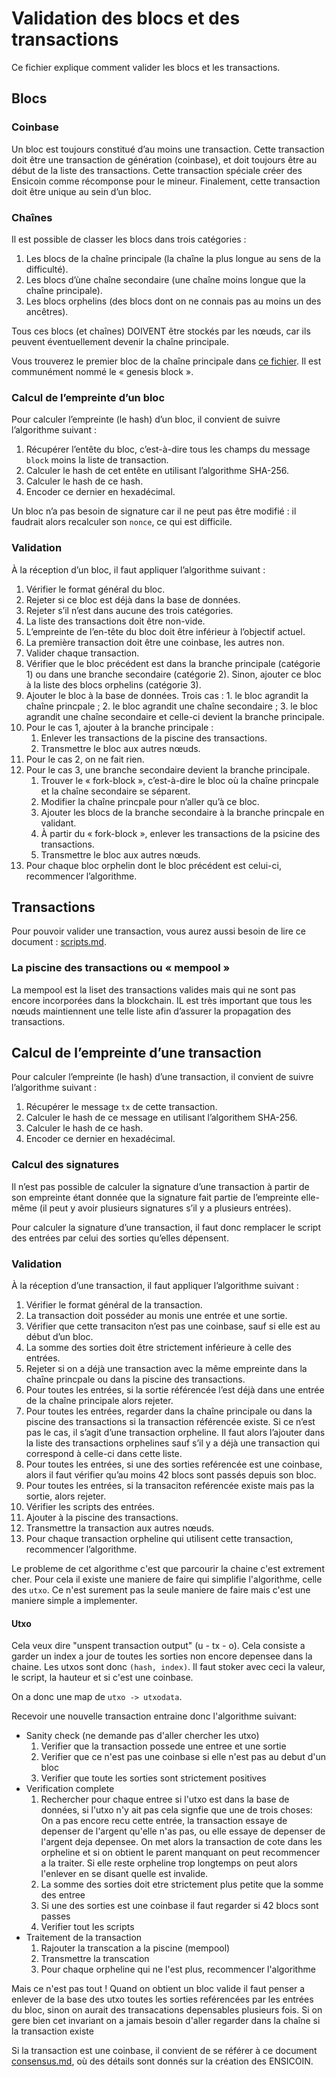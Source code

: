 # Validation des blocs et des transactions

Ce fichier explique comment valider les blocs et les transactions.

## Blocs

### Coinbase

Un bloc est toujours constitué d’au moins une transaction. Cette transaction doit être une transaction de génération (coinbase), et doit toujours être au début de la liste des transactions. Cette transaction spéciale créer des Ensicoin comme récomponse pour le mineur. Finalement, cette transaction doit être unique au sein d’un bloc.

### Chaînes

Il est possible de classer les blocs dans trois catégories :

1. Les blocs de la chaîne principale (la chaîne la plus longue au sens de la difficulté).
2. Les blocs d’ùne chaîne secondaire (une chaîne moins longue que la chaîne principale).
3. Les blocs orphelins (des blocs dont on ne connais pas au moins un des ancêtres).

Tous ces blocs (et chaînes) DOIVENT être stockés par les nœuds, car ils peuvent éventuellement devenir la chaîne principale.

Vous trouverez le premier bloc de la chaîne principale dans [ce fichier](consensus.md). Il est communément nommé le « genesis block ».

### Calcul de l’empreinte d’un bloc

Pour calculer l’empreinte (le hash) d’un bloc, il convient de suivre l’algorithme suivant :

1. Récupérer l’entête du bloc, c’est-à-dire tous les champs du message `block` moins la liste de transaction.
2. Calculer le hash de cet entête en utilisant l’algorithme SHA-256.
3. Calculer le hash de ce hash.
4. Encoder ce dernier en hexadécimal.

Un bloc n’a pas besoin de signature car il ne peut pas être modifié : il faudrait alors recalculer son `nonce`, ce qui est difficile.

### Validation

À la réception d’un bloc, il faut appliquer l’algorithme suivant :

1. Vérifier le format général du bloc.
2. Rejeter si ce bloc est déjà dans la base de données.
3. Rejeter s’il n’est dans aucune des trois catégories.
4. La liste des transactions doit être non-vide.
5. L’empreinte de l’en-tête du bloc doit être inférieur à l’objectif actuel.
6. La première transaction doit être une coinbase, les autres non.
7. Valider chaque transaction.
8. Vérifier que le bloc précédent est dans la branche principale (catégorie 1) ou dans une branche secondaire (catégorie 2). Sinon, ajouter ce bloc à la liste des blocs orphelins (catégorie 3).
9. Ajouter le bloc à la base de données. Trois cas : 1. le bloc agrandit la chaîne princpale ; 2. le bloc agrandit une chaîne secondaire ; 3. le bloc agrandit une chaîne secondaire et celle-ci devient la branche principale.
10. Pour le cas 1, ajouter à la branche principale :
    1. Enlever les transactions de la piscine des transactions.
    2. Transmettre le bloc aux autres nœuds.
11. Pour le cas 2, on ne fait rien.
12. Pour le cas 3, une branche secondaire devient la branche principale.
    1. Trouver le « fork-block », c’est-à-dire le bloc où la chaîne princpale et la chaîne secondaire se séparent.
    2. Modifier la chaîne princpale pour n’aller qu’à ce bloc.
    3. Ajouter les blocs de la branche secondaire à la branche princpale en validant.
    4. À partir du « fork-block », enlever les transactions de la psicine des transactions.
    5. Transmettre le bloc aux autres nœuds.
13. Pour chaque bloc orphelin dont le bloc précédent est celui-ci, recommencer l’algorithme.

## Transactions

Pour pouvoir valider une transaction, vous aurez aussi besoin de lire ce document : [scripts.md](scripts.md).

### La piscine des transactions ou « mempool »

La mempool est la liset des transactions valides mais qui ne sont pas encore incorporées dans la blockchain. IL est très important que tous les nœuds maintiennent une telle liste afin d’assurer la propagation des transactions.

## Calcul de l’empreinte d’une transaction

Pour calculer l’empreinte (le hash) d’une transaction, il convient de suivre l’algorithme suivant :

1. Récupérer le message `tx` de cette transaction.
2. Calculer le hash de ce message en utilisant l’algorithem SHA-256.
3. Calculer le hash de ce hash.
4. Encoder ce dernier en hexadécimal.

### Calcul des signatures

Il n’est pas possible de calculer la signature d’une transaction à partir de son empreinte étant donnée que la signature fait partie de l’empreinte elle-même (il peut y avoir plusieurs signatures s’il y a plusieurs entrées).

Pour calculer la signature d’une transaction, il faut donc remplacer le script des entrées par celui des sorties qu’elles dépensent.

### Validation

À la réception d’une transaction, il faut appliquer l’algorithme suivant :

1. Vérifier le format général de la transaction.
2. La transaction doit posséder au monis une entrée et une sortie.
3. Vérifier que cette transaciton n’est pas une coinbase, sauf si elle est au début d’un bloc.
4. La somme des sorties doit être strictement inférieure à celle des entrées.
5. Rejeter si on a déjà une transaction avec la même empreinte dans la chaîne princpale ou dans la piscine des transactions.
6. Pour toutes les entrées, si la sortie référencée l’est déjà dans une entrée de la chaîne principale alors rejeter.
7. Pour toutes les entrées, regarder dans la chaîne principale ou dans la piscine des transactions si la transaction référencée existe. Si ce n’est pas le cas, il s’agit d’une transaction orpheline. Il faut alors l’ajouter dans la liste des transactions orphelines sauf s’il y a déjà une transaction qui correspond à celle-ci dans cette liste.
8. Pour toutes les entrées, si une des sorties reférencée est une coinbase, alors il faut vérifier qu’au moins 42 blocs sont passés depuis son bloc.
9. Pour toutes les entrées, si la transaciton reférencée existe mais pas la sortie, alors rejeter.
10. Vérifier les scripts des entrées.
11. Ajouter à la piscine des transactions.
12. Transmettre la transaction aux autres nœuds.
13. Pour chaque transaction orpheline qui utilisent cette transaction, recommencer l’algorithme.

Le probleme de cet algorithme c'est que parcourir la chaine c'est extrement cher. Pour cela il existe une maniere de faire qui simplifie l'algorithme, celle des `utxo`. Ce n'est surement pas la seule maniere de faire mais c'est une maniere simple a implementer.

#### Utxo

Cela veux dire "unspent transaction output" (u - tx - o). Cela consiste a garder un index a jour de toutes les sorties non encore depensee dans la chaine. Les utxos sont donc `(hash, index)`. Il faut stoker avec ceci la valeur, le script, la hauteur et si c'est une coinbase.

On a donc une map de `utxo -> utxodata`.

Recevoir une nouvelle transaction entraine donc l'algorithme suivant:

- Sanity check (ne demande pas d'aller chercher les utxo)
    1. Verifier que la transaction possede une entree et une sortie
    2. Verifier que ce n'est pas une coinbase si elle n'est pas au debut d'un bloc
    3. Verifier que toute les sorties sont strictement positives
- Verification complete
    1. Rechercher pour chaque entree si l'utxo est dans la base de données, si l'utxo n'y ait pas cela signfie que une de trois choses: On a pas encore recu cette entrée, la transaction essaye de depenser de l'argent qu'elle n'as pas, ou elle essaye de depenser de l'argent deja depensee. On met alors la transaction de cote dans les orpheline et si on obtient le parent manquant on peut recommencer a la traiter. Si elle reste orpheline trop longtemps on peut alors l'enlever en se disant quelle est invalide.
    2. La somme des sorties doit etre strictement plus petite que la somme des entree
    3. Si une des sorties est une coinbase il faut regarder si 42 blocs sont passes
    4. Verifier tout les scripts
- Traitement de la transaction
    1. Rajouter la transcation a la piscine (mempool)
    2. Transmettre la transcation
    3. Pour chaque orpheline qui ne l'est plus, recommencer l'algorithme

Mais ce n'est pas tout ! Quand on obtient un bloc valide il faut penser a enlever de la base des utxo toutes les sorties reférencées par les entrées du bloc, sinon on aurait des transacations depensables plusieurs fois. Si on gere bien cet invariant on a jamais besoin d'aller regarder dans la chaîne si la transaction existe

Si la transaction est une coinbase, il convient de se référer à ce document [consensus.md](consensus.md), où des détails sont donnés sur la création des ENSICOIN.
